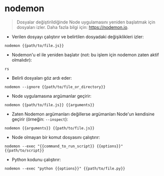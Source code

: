 # nodemon

> Dosyalar değiştirildiğinde Node uygulamasını yeniden başlatmak için dosyaları izler.
> Daha fazla bilgi için: <https://nodemon.io>.

- Verilen dosyayı çalıştırır ve belirtilen dosyadaki değişiklikleri izler:

`nodemon {{path/to/file.js}}`

- Nodemon'u el ile yeniden başlatır (not: bu işlem için nodemon zaten aktif olmalıdır):

`rs`

- Belirli dosyaları göz ardı eder:

`nodemon --ignore {{path/to/file_or_directory}}`

- Node uygulamasına argümanlar geçirir:

`nodemon {{path/to/file.js}} {{arguments}}`

- Zaten Nodemon argümanları değillerse argümanları Node'un kendisine geçirir (örneğin: `--inspect`):

`nodemon {{arguments}} {{path/to/file.js}}`

- Node olmayan bir komut dosyasını çalıştırır:

`nodemon --exec "{{command_to_run_script}} {{options}}" {{path/to/script}}`

- Python kodunu çalıştırır:

`nodemon --exec "python {{options}}" {{path/to/file.py}}`
